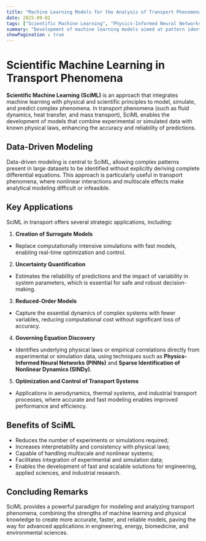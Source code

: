 ```yaml
---
title: "Machine Learning Models for the Analysis of Transport Phenomena"
date: 2025-09-01
tags: ["Scientific Machine Learning", "Physics-Informed Neural Networks", "Data-Driven Modeling", "Systems Identification", "Scientific Computing"]
summary: "Development of machine learning models aimed at pattern identification, incorporating constraints and principles derived from physical laws."
showPagination : true
---
```


# Scientific Machine Learning in Transport Phenomena

**Scientific Machine Learning (SciML)** is an approach that integrates machine learning with physical and scientific principles to model, simulate, and predict complex phenomena. In transport phenomena (such as fluid dynamics, heat transfer, and mass transport), SciML enables the development of models that combine experimental or simulated data with known physical laws, enhancing the accuracy and reliability of predictions.

## Data-Driven Modeling

Data-driven modeling is central to SciML, allowing complex patterns present in large datasets to be identified without explicitly deriving complete differential equations. This approach is particularly useful in transport phenomena, where nonlinear interactions and multiscale effects make analytical modeling difficult or infeasible.

## Key Applications

SciML in transport offers several strategic applications, including:

1. **Creation of Surrogate Models**
* Replace computationally intensive simulations with fast models, enabling real-time optimization and control.

2. **Uncertainty Quantification**
* Estimates the reliability of predictions and the impact of variability in system parameters, which is essential for safe and robust decision-making.

3. **Reduced-Order Models**
* Capture the essential dynamics of complex systems with fewer variables, reducing computational cost without significant loss of accuracy.

4. **Governing Equation Discovery**
* Identifies underlying physical laws or empirical correlations directly from experimental or simulation data, using techniques such as **Physics-Informed Neural Networks (PINNs)** and **Sparse Identification of Nonlinear Dynamics (SINDy)**.

5. **Optimization and Control of Transport Systems**
* Applications in aerodynamics, thermal systems, and industrial transport processes, where accurate and fast modeling enables improved performance and efficiency.

## Benefits of SciML

* Reduces the number of experiments or simulations required;
* Increases interpretability and consistency with physical laws;
* Capable of handling multiscale and nonlinear systems;
* Facilitates integration of experimental and simulation data;
* Enables the development of fast and scalable solutions for engineering, applied sciences, and industrial research.

## Concluding Remarks

SciML provides a powerful paradigm for modeling and analyzing transport phenomena, combining the strengths of machine learning and physical knowledge to create more accurate, faster, and reliable models, paving the way for advanced applications in engineering, energy, biomedicine, and environmental sciences.
